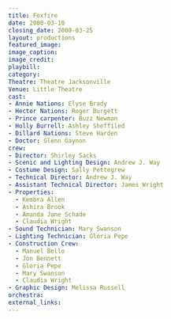 ```yaml
---
title: Foxfire
date: 2000-03-10
closing_date: 2000-03-25
layout: productions
featured_image:
image_caption:
image_credit:
playbill:
category:
Theatre: Theatre Jacksonville
Venue: Little Theatre
cast:
- Annie Nations: Elyse Brady
- Hector Nations: Roger Burgett
- Prince carpenter: Buzz Newman
- Holly Burrell: Ashley Sheffiled
- Dillard Nations: Steve Harden
- Doctor: Glenn Gaynon
crew:
- Director: Shirley Sacks
- Scenic and Lighting Design: Andrew J. Way
- Costume Design: Sally Pettegrew
- Technical Director: Andrew J. Way
- Assistant Technical Director: James Wright
- Properties:
  - Kembra Allen
  - Ashira Brook
  - Amanda Jane Schade
  - Claudia Wright
- Sound Technician: Mary Swanson
- Lighting Technician: Gloria Pepe
- Construction Crew:
  - Manuel Bello
  - Jon Bennett
  - Gloria Pepe
  - Mary Swanson
  - Claudia Wright
- Graphic Design: Melissa Russell
orchestra:
external_links:
---
```

